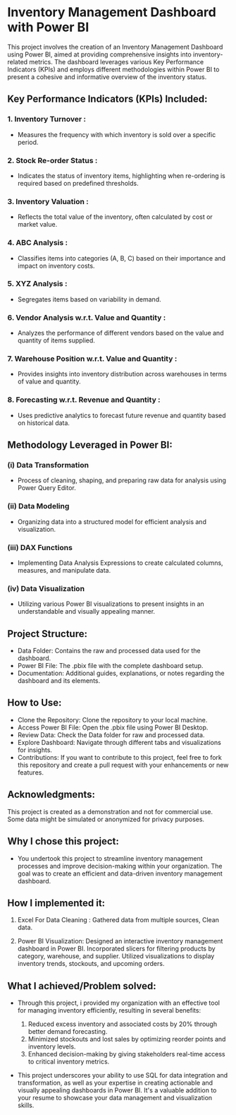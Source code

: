 # Inventory Management Dashboard with Power BI
This project involves the creation of an Inventory Management Dashboard using Power BI, aimed at providing comprehensive insights into inventory-related metrics. The dashboard leverages various Key Performance Indicators (KPIs) and employs different methodologies within Power BI to present a cohesive and informative overview of the inventory status.

## Key Performance Indicators (KPIs) Included:
### 1. Inventory Turnover : 
   * Measures the frequency with which inventory is sold over a specific period.
### 2. Stock Re-order Status :
   * Indicates the status of inventory items, highlighting when re-ordering is required based on predefined thresholds.
### 3. Inventory Valuation :
   * Reflects the total value of the inventory, often calculated by cost or market value.
### 4. ABC Analysis :
   * Classifies items into categories (A, B, C) based on their importance and impact on inventory costs.
### 5. XYZ Analysis :
   * Segregates items based on variability in demand.
### 6. Vendor Analysis w.r.t. Value and Quantity :
   * Analyzes the performance of different vendors based on the value and quantity of items supplied.
### 7. Warehouse Position w.r.t. Value and Quantity :
   * Provides insights into inventory distribution across warehouses in terms of value and quantity.
### 8. Forecasting w.r.t. Revenue and Quantity :
   * Uses predictive analytics to forecast future revenue and quantity based on historical data.

## Methodology Leveraged in Power BI:
### (i) Data Transformation
   * Process of cleaning, shaping, and preparing raw data for analysis using Power Query Editor.
### (ii) Data Modeling
   * Organizing data into a structured model for efficient analysis and visualization.
### (iii) DAX Functions
   * Implementing Data Analysis Expressions to create calculated columns, measures, and manipulate data.
### (iv) Data Visualization
   * Utilizing various Power BI visualizations to present insights in an understandable and visually appealing manner.

## Project Structure:
* Data Folder: Contains the raw and processed data used for the dashboard.
* Power BI File: The .pbix file with the complete dashboard setup.
* Documentation: Additional guides, explanations, or notes regarding the dashboard and its elements.

## How to Use:
* Clone the Repository: Clone the repository to your local machine.
* Access Power BI File: Open the .pbix file using Power BI Desktop.
* Review Data: Check the Data folder for raw and processed data.
* Explore Dashboard: Navigate through different tabs and visualizations for insights.
* Contributions:
  If you want to contribute to this project, feel free to fork this repository and create a pull request with your enhancements or new features.

## Acknowledgments:
This project is created as a demonstration and not for commercial use. Some data might be simulated or anonymized for privacy purposes.

## Why I chose this project:
* You undertook this project to streamline inventory management processes and improve decision-making within your organization. The goal was to create an efficient and data-driven inventory management dashboard.

## How I implemented it:

1. Excel For Data Cleaning : Gathered data from multiple sources, Clean data.

2. Power BI Visualization: Designed an interactive inventory management dashboard in Power BI. Incorporated slicers for filtering products by category, warehouse, and supplier. Utilized visualizations to display inventory trends, stockouts, and upcoming orders.

## What I achieved/Problem solved:
* Through this project, i provided my organization with an effective tool for managing inventory efficiently, resulting in several benefits:

  1. Reduced excess inventory and associated costs by 20% through better demand forecasting.
  2. Minimized stockouts and lost sales by optimizing reorder points and inventory levels.
  3. Enhanced decision-making by giving stakeholders real-time access to critical inventory metrics.
* This project underscores your ability to use SQL for data integration and transformation, as well as your expertise in creating actionable and visually appealing dashboards in Power BI. It's a valuable addition to your resume to showcase your data management and visualization skills.
